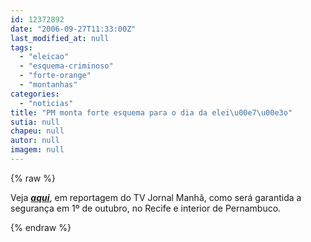 ```yaml
---
id: 12372892
date: "2006-09-27T11:33:00Z"
last_modified_at: null
tags:
  - "eleicao"
  - "esquema-criminoso"
  - "forte-orange"
  - "montanhas"
categories:
  - "noticias"
title: "PM monta forte esquema para o dia da elei\u00e7\u00e3o"
sutia: null
chapeu: null
autor: null
imagem: null
---
```

{% raw %}
<p><P>Veja <STRONG><EM><A href=\"https://jc3.uol.com.br/tvjornal/open.php?path=https://www2.uol.com.br/JC/integracao/media/videos/manha_270609_2.wmv\" target=_blank>aqui</A></EM></STRONG>, em reportagem do TV Jornal Manhã, como será garantida a segurança em 1º de outubro, no Recife e interior de Pernambuco.</P> </p>
{% endraw %}